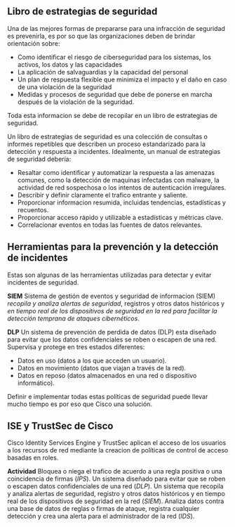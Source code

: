 
## Libro de estrategias de seguridad

Una de las mejores formas de prepararse para una infracción de seguridad es prevenirla, es por so que las organizaciones deben de brindar orientación sobre:

- Como identificar el riesgo de ciberseguridad para los sistemas, los activos, los datos y las capacidades
- La aplicación de salvaguardias y la capacidad del personal
- Un plan de respuesta flexible que minimiza el impacto y el daño en caso de una violación de la seguridad
- Medidas y procesos de seguridad que debe de ponerse en marcha después de la violación de la seguridad.

Toda esta informacion se debe de recopilar en un libro de estrategias de seguridad.

Un libro de estrategias de seguridad es una colección de consultas o informes repetibles que describen un proceso estandarizado para la detección y respuesta a incidentes. Idealmente, un manual de estrategias de seguridad debería:

- Resaltar como identificar y automatizar la respuesta a las amenazas comunes, como la detección de maquinas infectadas con malware, la actividad de red sospechosa o los intentos de autenticación irregulares.
- Describir y definir claramente el trafico entrante y saliente.
- Proporcionar informacion resumida, incluidas tendencias, estadísticas y recuentos.
- Proporcionar acceso rápido y utilizable a estadísticas y métricas clave.
- Correlacionar eventos en todas las fuentes de datos relevantes.


## Herramientas para la prevención y la detección de incidentes
Estas son algunas de las herramientas utilizadas para detectar y evitar incidentes de seguridad.

**SIEM**
Sistema de gestión de eventos y seguridad de informacion (SIEM) *recopila y analiza alertas de seguridad*, registros y otros datos históricos y *en tiempo real de los dispositivos de seguridad en la red para facilitar la detección temprana de ataques cibernéticos*.

**DLP**
Un sistema de prevención de perdida de datos (DLP) esta diseñado para evitar que los datos confidenciales se roben o escapen de una red.
Supervisa y protege en tres estados diferentes:

- Datos en uso (datos a los que acceden un usuario).
- Datos en movimiento (datos que viajan a través de la red).
- Datos en reposo (datos almacenados en una red o dispositivo informático).

Definir e implementar todas estas políticas de seguridad puede llevar mucho tiempo es por eso que Cisco una solución.


## ISE y TrustSec de Cisco
Cisco Identity Services Engine y TrustSec aplican el acceso de los usuarios a los recursos de red mediante la creacion de políticas de control de acceso basadas en roles.

**Actividad**
Bloquea o niega el trafico de acuerdo a una regla positiva o una coincidencia de firmas (*IPS*).
Un sistema diseñado para evitar que se roben o escapen datos confidenciales de una red (*DLP*).
Un sistema que recopila y analiza alertas de seguridad, registro y otros datos históricos y en tiempo real de los dispositivos de seguridad en la red (*SIEM*).
Analiza datos contra una base de datos de reglas o firmas de ataque, registra cualquier detección y crea una alerta para el administrador de la red (*IDS*).




